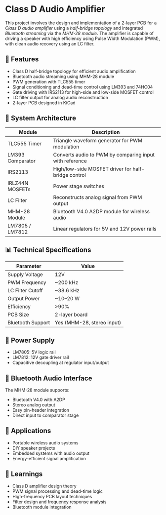 # Class D Audio Amplifier

This project involves the design and implementation of a 2-layer PCB for a *Class D audio amplifier* using a *half-bridge topology* and integrated *Bluetooth streaming* via the *MHM-28 module*. The amplifier is capable of driving a speaker with high efficiency using Pulse Width Modulation (PWM), with clean audio recovery using an LC filter.

## 🔧 Features

* Class D half-bridge topology for efficient audio amplification
* Bluetooth audio streaming using MHM-28 module
* PWM generation with TLC555 timer
* Signal conditioning and dead-time control using LM393 and 74HC04
* Gate driving with IRS2113 for high-side and low-side MOSFET control
* LC filter output for analog audio reconstruction
* 2-layer PCB designed in KiCad

## 📐 System Architecture

| Module           | Description                                             |
| ---------------- | ------------------------------------------------------- |
| TLC555 Timer     | Triangle waveform generator for PWM modulation          |
| LM393 Comparator | Converts audio to PWM by comparing input with reference |
| IRS2113          | High/low-side MOSFET driver for half-bridge control     |
| IRLZ44N MOSFETs  | Power stage switches                                    |
| LC Filter        | Reconstructs analog signal from PWM output              |
| MHM-28 Module    | Bluetooth V4.0 A2DP module for wireless audio           |
| LM7805 / LM7812  | Linear regulators for 5V and 12V power rails            |

## 📊 Technical Specifications

| Parameter         | Value                      |
| ----------------- | -------------------------- |
| Supply Voltage    | 12V                        |
| PWM Frequency     | \~200 kHz                  |
| LC Filter Cutoff  | \~38.6 kHz                 |
| Output Power      | \~10–20 W                  |
| Efficiency        | >90%                       |
| PCB Size          | 2-layer board              |
| Bluetooth Support | Yes (MHM-28, stereo input) |

## 🔋 Power Supply

* LM7805: 5V logic rail
* LM7812: 12V gate driver rail
* Capacitive decoupling at regulator input/output

## 📡 Bluetooth Audio Interface

The MHM-28 module supports:

* Bluetooth V4.0 with A2DP
* Stereo analog output
* Easy pin-header integration
* Direct input to comparator stage

## 🎯 Applications

* Portable wireless audio systems
* DIY speaker projects
* Embedded systems with audio output
* Energy-efficient signal amplification

## 🧠 Learnings

* Class D amplifier design theory
* PWM signal processing and dead-time logic
* High-frequency PCB layout techniques
* Filter design and frequency response analysis
* Bluetooth module integration

